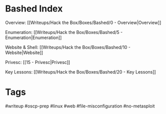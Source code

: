 # Bashed Index

Overview: [[Writeups/Hack the Box/Boxes/Bashed/0 - Overview|Overview]]

Enumeration: [[Writeups/Hack the Box/Boxes/Bashed/5 - Enumeration|Enumeration]]

Website & Shell: [[Writeups/Hack the Box/Boxes/Bashed/10 - Website|Website]]

Privesc: [[15 - Privesc|Privesc]]

Key Lessons: [[Writeups/Hack the Box/Boxes/Bashed/20 - Key Lessons]]

# Tags

#writeup #oscp-prep #linux #web #file-misconfiguration #no-metasploit